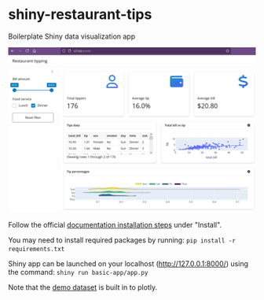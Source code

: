 # shiny-restaurant-tips
Boilerplate Shiny data visualization app

![shiny screencap](screencapture.png "Shiny boilerplate")

Follow the official [documentation installation steps](https://shiny.posit.co/py/docs/install-create-run.html#install) under "Install".

You may need to install required packages by running:
```pip install -r requirements.txt```

Shiny app can be launched on your localhost (http://127.0.0.1:8000/) using the command: 
```shiny run basic-app/app.py ```

Note that the [demo dataset](https://plotly.com/python-api-reference/generated/plotly.data.html#plotly.data.tips) is built in to plotly.